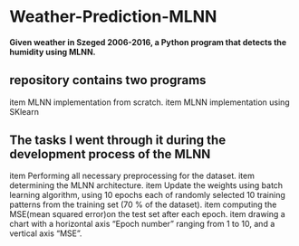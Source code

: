 # Weather-Prediction-MLNN
#### Given weather in Szeged 2006-2016, a Python program that detects the humidity using MLNN.

## repository contains two programs 
item MLNN implementation from scratch.
item MLNN implementation using SKlearn

## The tasks I went through it during the development process of the MLNN

item Performing all necessary preprocessing for the dataset.
item determining the MLNN architecture.
item Update the weights using batch learning algorithm, using 10 epochs each of randomly selected 10 training patterns from the training set (70 % of the dataset). 
item computing the MSE(mean squared error)on the test set after each epoch.
item drawing a chart with a horizontal axis “Epoch number” ranging from 1 to 10, and a vertical axis “MSE”.



